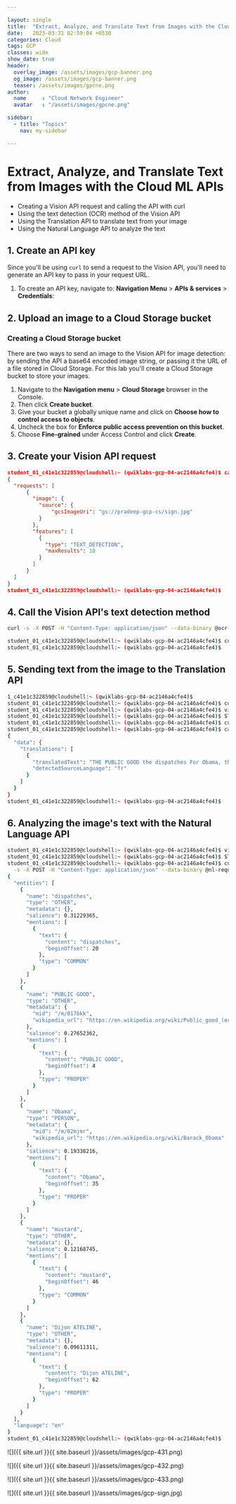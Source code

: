 ```yaml
---

layout: single
title:  "Extract, Analyze, and Translate Text from Images with the Cloud ML APIs"
date:   2023-03-31 02:59:04 +0530
categories: Cloud
tags: GCP
classes: wide
show_date: true
header:
  overlay_image: /assets/images/gcp-banner.png
  og_image: /assets/images/gcp-banner.png
  teaser: /assets/images/gpcne.png
author:
  name     : "Cloud Network Engineer"
  avatar   : "/assets/images/gpcne.png"

sidebar:
  - title: "Topics"
    nav: my-sidebar

---
```


# Extract, Analyze, and Translate Text from Images with the Cloud ML APIs

- Creating a Vision API request and calling the API with curl
- Using the text detection (OCR) method of the Vision API
- Using the Translation API to translate text from your image
- Using the Natural Language API to analyze the text

## 1. Create an API key

Since you'll be using `curl` to send a request to the Vision API, you'll need to generate an API key to pass in your request URL.

1. To create an API key, navigate to: **Navigation Menu** > **APIs & services** > **Credentials**:

## 2. Upload an image to a Cloud Storage bucket

### Creating a Cloud Storage bucket

There are two ways to send an image to the Vision API for image  detection: by sending the API a base64 encoded image string, or passing  it the URL of a file stored in Cloud Storage. For this lab you'll create a Cloud Storage bucket to store your images.

1. Navigate to the **Navigation menu** > **Cloud Storage** browser in the Console.
2. Then click **Create bucket**.
3. Give your bucket a globally unique name and click on **Choose how to control access to objects**.
4. Uncheck the box for **Enforce public access prevention on this bucket**.
5. Choose **Fine-grained** under Access Control and click **Create**.

## 3. Create your Vision API request

```json
student_01_c41e1c322859@cloudshell:~ (qwiklabs-gcp-04-ac2146a4cfe4)$ cat ocr-request.json
{
  "requests": [
      {
        "image": {
          "source": {
              "gcsImageUri": "gs://pradeep-gcp-cs/sign.jpg"
          }
        },
        "features": [
          {
            "type": "TEXT_DETECTION",
            "maxResults": 10
          }
        ]
      }
  ]
}
student_01_c41e1c322859@cloudshell:~ (qwiklabs-gcp-04-ac2146a4cfe4)$
```



## 4. Call the Vision API's text detection method

```sh
curl -s -X POST -H "Content-Type: application/json" --data-binary @ocr-request.json  https://vision.googleapis.com/v1/images:annotate?key=${API_KEY}
```



```sh
student_01_c41e1c322859@cloudshell:~ (qwiklabs-gcp-04-ac2146a4cfe4)$ curl -s -X POST -H "Content-Type: application/json" --data-binary @ocr-request.json  https://vision.googleapis.com/v1/images:annotate?key=${API_KEY} -o ocr-response.json
student_01_c41e1c322859@cloudshell:~ (qwiklabs-gcp-04-ac2146a4cfe4)$
```



## 5. Sending text from the image to the Translation API

```sh
1_c41e1c322859@cloudshell:~ (qwiklabs-gcp-04-ac2146a4cfe4)$
student_01_c41e1c322859@cloudshell:~ (qwiklabs-gcp-04-ac2146a4cfe4)$ curl -s -X POST -H "Content-Type: application/json" --data-binary @ocr-request.json  https://vision.googleapis.com/v1/images:annotate?key=${API_KEY} -o ocr-response.json
student_01_c41e1c322859@cloudshell:~ (qwiklabs-gcp-04-ac2146a4cfe4)$ vi translation-request.json
student_01_c41e1c322859@cloudshell:~ (qwiklabs-gcp-04-ac2146a4cfe4)$ STR=$(jq .responses[0].textAnnotations[0].description ocr-response.json) && STR="${STR//\"}" && sed -i "s|your_text_here|$STR|g" translation-request.json
student_01_c41e1c322859@cloudshell:~ (qwiklabs-gcp-04-ac2146a4cfe4)$ curl -s -X POST -H "Content-Type: application/json" --data-binary @translation-request.json https://translation.googleapis.com/language/translate/v2?key=${API_KEY} -o translation-response.json
student_01_c41e1c322859@cloudshell:~ (qwiklabs-gcp-04-ac2146a4cfe4)$ cat translation-response.json
{
  "data": {
    "translations": [
      {
        "translatedText": "THE PUBLIC GOOD the dispatches For Obama, the mustard is from Dijon ATELINE",
        "detectedSourceLanguage": "fr"
      }
    ]
  }
}
student_01_c41e1c322859@cloudshell:~ (qwiklabs-gcp-04-ac2146a4cfe4)$
```



## 6. Analyzing the image's text with the Natural Language API

```sh
student_01_c41e1c322859@cloudshell:~ (qwiklabs-gcp-04-ac2146a4cfe4)$ vi nl-request.json
student_01_c41e1c322859@cloudshell:~ (qwiklabs-gcp-04-ac2146a4cfe4)$ STR=$(jq .data.translations[0].translatedText  translation-response.json) && STR="${STR//\"}" && sed -i "s|your_text_here|$STR|g" nl-request.json
student_01_c41e1c322859@cloudshell:~ (qwiklabs-gcp-04-ac2146a4cfe4)$ curl "https://language.googleapis.com/v1/documents:analyzeEntities?key=${API_KEY}" \
  -s -X POST -H "Content-Type: application/json" --data-binary @nl-request.json
{
  "entities": [
    {
      "name": "dispatches",
      "type": "OTHER",
      "metadata": {},
      "salience": 0.31229365,
      "mentions": [
        {
          "text": {
            "content": "dispatches",
            "beginOffset": 20
          },
          "type": "COMMON"
        }
      ]
    },
    {
      "name": "PUBLIC GOOD",
      "type": "OTHER",
      "metadata": {
        "mid": "/m/017bkk",
        "wikipedia_url": "https://en.wikipedia.org/wiki/Public_good_(economics)"
      },
      "salience": 0.27652362,
      "mentions": [
        {
          "text": {
            "content": "PUBLIC GOOD",
            "beginOffset": 4
          },
          "type": "PROPER"
        }
      ]
    },
    {
      "name": "Obama",
      "type": "PERSON",
      "metadata": {
        "mid": "/m/02mjmr",
        "wikipedia_url": "https://en.wikipedia.org/wiki/Barack_Obama"
      },
      "salience": 0.19338216,
      "mentions": [
        {
          "text": {
            "content": "Obama",
            "beginOffset": 35
          },
          "type": "PROPER"
        }
      ]
    },
    {
      "name": "mustard",
      "type": "OTHER",
      "metadata": {},
      "salience": 0.12168745,
      "mentions": [
        {
          "text": {
            "content": "mustard",
            "beginOffset": 46
          },
          "type": "COMMON"
        }
      ]
    },
    {
      "name": "Dijon ATELINE",
      "type": "OTHER",
      "metadata": {},
      "salience": 0.09611311,
      "mentions": [
        {
          "text": {
            "content": "Dijon ATELINE",
            "beginOffset": 62
          },
          "type": "PROPER"
        }
      ]
    }
  ],
  "language": "en"
}
student_01_c41e1c322859@cloudshell:~ (qwiklabs-gcp-04-ac2146a4cfe4)$
```



![]({{ site.url }}{{ site.baseurl }}/assets/images/gcp-431.png)

![]({{ site.url }}{{ site.baseurl }}/assets/images/gcp-432.png)

![]({{ site.url }}{{ site.baseurl }}/assets/images/gcp-433.png)

![]({{ site.url }}{{ site.baseurl }}/assets/images/gcp-sign.jpg)



